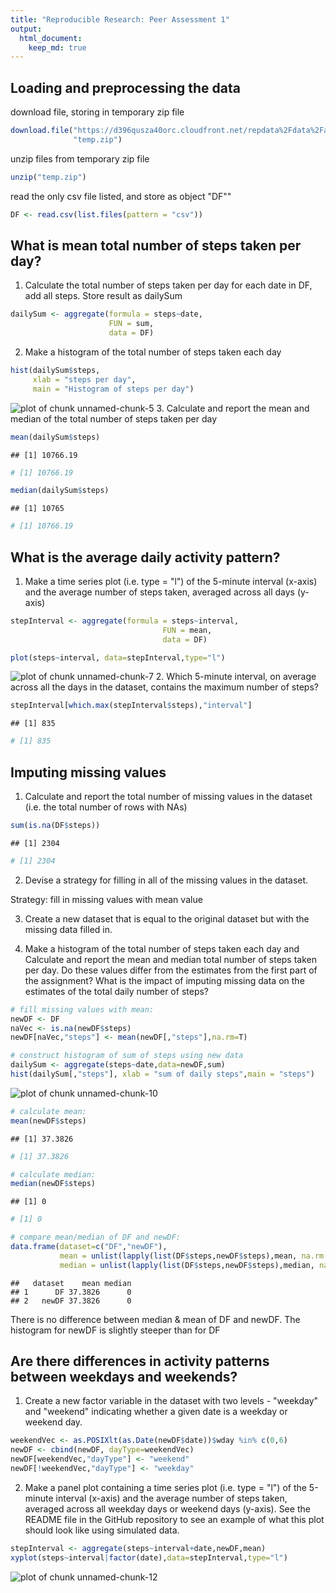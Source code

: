 ```yaml
---
title: "Reproducible Research: Peer Assessment 1"
output: 
  html_document:
    keep_md: true
---
```



## Loading and preprocessing the data
download file, storing in temporary zip file  

```r
download.file("https://d396qusza40orc.cloudfront.net/repdata%2Fdata%2Factivity.zip",
              "temp.zip") 
```

unzip files from temporary zip file  

```r
unzip("temp.zip") 
```

read the only csv file listed, and store as object "DF""  

```r
DF <- read.csv(list.files(pattern = "csv"))
```

## What is mean total number of steps taken per day?
1. Calculate the total number of steps taken per day
for each date in DF, add all steps. Store result as dailySum  

```r
dailySum <- aggregate(formula = steps~date, 
                      FUN = sum, 
                      data = DF)
```
2. Make a histogram of the total number of steps taken each day

```r
hist(dailySum$steps, 
     xlab = "steps per day", 
     main = "Histogram of steps per day")
```

![plot of chunk unnamed-chunk-5](figure/unnamed-chunk-5-1.png) 
3. Calculate and report the mean and median of the total number of steps taken per day

```r
mean(dailySum$steps)
```

```
## [1] 10766.19
```

```r
# [1] 10766.19

median(dailySum$steps)
```

```
## [1] 10765
```

```r
# [1] 10766.19
```

## What is the average daily activity pattern?  
1. Make a time series plot (i.e. type = "l") of the 5-minute interval (x-axis) and the average number of steps taken, averaged across all days (y-axis)

```r
stepInterval <- aggregate(formula = steps~interval, 
                                  FUN = mean, 
                                  data = DF)

plot(steps~interval, data=stepInterval,type="l")  
```

![plot of chunk unnamed-chunk-7](figure/unnamed-chunk-7-1.png) 
2. Which 5-minute interval, on average across all the days in the dataset, contains the maximum number of steps?

```r
stepInterval[which.max(stepInterval$steps),"interval"]
```

```
## [1] 835
```

```r
# [1] 835
```

## Imputing missing values  
1. Calculate and report the total number of missing values in the dataset (i.e. the total number of rows with NAs)

```r
sum(is.na(DF$steps))
```

```
## [1] 2304
```

```r
# [1] 2304
```

2. Devise a strategy for filling in all of the missing values in the dataset.  
  
  Strategy: fill in missing values with mean value

3. Create a new dataset that is equal to the original dataset but with the missing data filled in.

4. Make a histogram of the total number of steps taken each day and Calculate and report the mean and median total number of steps taken per day. Do these values differ from the estimates from the first part of the assignment? What is the impact of imputing missing data on the estimates of the total daily number of steps?


```r
# fill missing values with mean:
newDF <- DF  
naVec <- is.na(newDF$steps)  
newDF[naVec,"steps"] <- mean(newDF[,"steps"],na.rm=T)

# construct histogram of sum of steps using new data
dailySum <- aggregate(steps~date,data=newDF,sum)
hist(dailySum[,"steps"], xlab = "sum of daily steps",main = "steps")
```

![plot of chunk unnamed-chunk-10](figure/unnamed-chunk-10-1.png) 

```r
# calculate mean:
mean(newDF$steps)
```

```
## [1] 37.3826
```

```r
# [1] 37.3826

# calculate median:
median(newDF$steps)
```

```
## [1] 0
```

```r
# [1] 0

# compare mean/median of DF and newDF:
data.frame(dataset=c("DF","newDF"),
           mean = unlist(lapply(list(DF$steps,newDF$steps),mean, na.rm = T)),
           median = unlist(lapply(list(DF$steps,newDF$steps),median, na.rm = T)))
```

```
##   dataset    mean median
## 1      DF 37.3826      0
## 2   newDF 37.3826      0
```
There is no difference between median & mean of DF and newDF. The histogram for newDF is slightly steeper than for DF

## Are there differences in activity patterns between weekdays and weekends?  
1. Create a new factor variable in the dataset with two levels - "weekday" and "weekend" indicating whether a given date is a weekday or weekend day.

```r
weekendVec <- as.POSIXlt(as.Date(newDF$date))$wday %in% c(0,6)
newDF <- cbind(newDF, dayType=weekendVec)
newDF[weekendVec,"dayType"] <- "weekend"
newDF[!weekendVec,"dayType"] <- "weekday"
```
2. Make a panel plot containing a time series plot (i.e. type = "l") of the 5-minute interval (x-axis) and the average number of steps taken, averaged across all weekday days or weekend days (y-axis). See the README file in the GitHub repository to see an example of what this plot should look like using simulated data.

```r
stepInterval <- aggregate(steps~interval+date,newDF,mean)
xyplot(steps~interval|factor(date),data=stepInterval,type="l")
```

![plot of chunk unnamed-chunk-12](figure/unnamed-chunk-12-1.png) 
